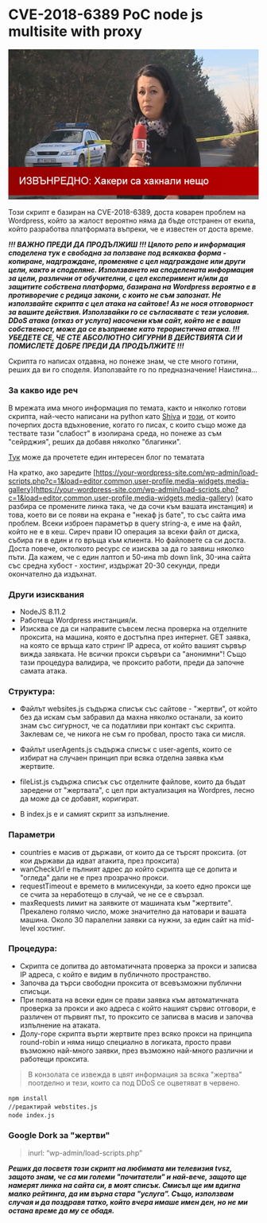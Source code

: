 # CVE-2018-6389 PoC node js multisite with proxy

![alt text](Desislava_Petkova.png "Живко ни са прай ей!")

Този скрипт е базиран на CVE-2018-6389, доста коварен проблем на Wordpress, който за жалост вероятно няма да бъде отстранен от екипа, който разработва платформата въпреки, че е известен от доста време.

***!!! ВАЖНО ПРЕДИ ДА ПРОДЪЛЖИШ !!!
Цялото репо и информация споделена тук е свободна за ползване под всякаква форма - копиране, надграждане, променяне с цел надграждане или други цели, както и споделяне. Използването на споделената информация за цели, различни от обучителни, с цел експеримент и/или да защитите собствена платформа, базирана на Wordpress вероятно е в противоречие с редица закони, с които не съм запознат. Не използвайте скрипта с цел атака на сайтове! Аз не нося отговорност за вашите действия. Използвайки го се съгласявате с тези условия. DDoS атака (отказ от услуга) насочени към сайт, който не е ваша собственост, може да се възприеме като терористична атака. 
!!! УБЕДЕТЕ СЕ, ЧЕ СТЕ АБСОЛЮТНО СИГУРНИ В ДЕЙСТВИЯТА СИ И ПОМИСЛЕТЕ ДОБРЕ ПРЕДИ ДА ПРОДЪЛЖИТЕ !!!***

Скрипта го написах отдавна, но понеже знам, че сте много готини, реших да ви го споделя. Използвайте го по предназначение! Наистина...

### За какво иде реч

В мрежата има много информация по темата, както и няколко готови скрипта, най-често написани на python като [Shiva](https://github.com/s0md3v/Shiva) и [този](https://github.com/WazeHell/CVE-2018-6389), от които почерпих доста вдъхновение, когато го писах, с които също може да тествате тази "слабост" в изолирана среда, но понеже аз съм "сейрджия", реших да добавя няколко "благинки". 

[Тук](https://github.com/joemccann/dillinger/blob/master/KUBERNETES.md) може да прочетете един интересен блог по тематата

На кратко, ако заредите [https://your-wordpress-site.com/wp-admin/load-scripts.php?c=1&load=editor,common,user-profile,media-widgets,media-gallery](https://your-wordpress-site.com/wp-admin/load-scripts.php?c=1&load=editor,common,user-profile,media-widgets,media-gallery) (като разбира се промените линка така, че да сочи към вашата инстанция) и това, което ви се появи на екрана е "некаф js бате", то със сайта има проблем. Всеки изброен параметър в query string-а, е име на файл, който не е в кеш. Сиреч прави IO операция за всеки файл от диска, събира ги в един и го връща към клиента. Но файловете са си доста. Доста повече, октолкото ресурс се изисква за да го заявиш няколко пъти. Да кажем, че с един лаптоп и 50-ина mb down link, 30-ина сайта със средна хубост - хостинг, издържат 20-30 секунди, преди окончателно да издъхнат.

### Други изисквания

 - NodeJS 8.11.2
 - Работеща Wordpress инстанция/и.
 - Изисква се да си направите съвсем лесна проверка на отделните проксита, на машина, която е достъпнa през интернет. GET заявка, на която се връща като стринг IP адреса, от който вашият сървър вижда заявката. Не всички прокси сървъри са "анонимни"! Също тази процедура валидира, че проксито работи, преди да започне самата атака.

### Структура:

 - Файлът websites.js съдържа списък със сайтове - "жертви", от който без да искам съм забравил да махна няколко останали, за които знам със сигурност, че са податливи при контакт със скрипта. Заклевам се, че никога не съм го пробвал, просто така си мисля.

 - Файлът userAgents.js съдържа списък с user-agents, които се избират на случаен принцип при всяка отделна заявка към жертвите.

 - fileList.js съдържа списък със отделните файлове, които да бъдат заредени от "жертвата", с цел при актуализация на Wordpres, лесно да може да се добавят, коригират.


 - В index.js е и самият скрипт за изпълнение.

### Параметри

 - countries е масив от държави, от които да се търсят проксита. (от кои държави да идват атакита, през проксита)
 - wanCheckUrl е пълният адрес до който скрипта ще се допита и "огледа" дали не е през прозрачно прокси.
 - requestTimeout е времето в милисекунди, за което едно прокси ще се счита за неработещо в случай, че не се е свързал.
 - maxRequests лимит на заявките от машината към "жертвите". Прекалено голямо число, може значително да натовари и вашата машина. Около 30 паралелни заявки са нужни, за един сайт на mid-level хостинг.

### Процедура:

 - Скрипта се допитва до автоматичната проверка за прокси и записва IP адреса, с който е видим в публичното пространство.
 - Започва да търси свободни проксита от всевъзможни публични списъци.
 - При появата на всеки един се прави заявка към автоматичната проверка за прокси и ако адреса с който нашият сървис отговори, е различен от първият път, то проксито се записва в масив и започва изпълнение на атаката.
 - Долу-горе скрипта върти жертвите през всяко прокси на принципа round-robin и няма нищо специално в логиката, просто прави възможно най-много заявки, през възможно най-много различни и работещи проксита.

 > В конзолата се извежда в цвят информация за всяка "жертва" поотделно и тези, които са под DDoS се оцветяват в червено.

```sh
npm install
//редактирай webstites.js
node index.js
```

### Google Dork за "жертви"
 > inurl: “wp-admin/load-scripts.php”

***Реших да посветя този скрипт на любимата ми телевизия tvsz, защото знам, че са ми големи "почитатели" и най-вече, защото ще намерят линка на сайта си, в моят списък. Смисъл ще им вдигна малко рейтинга, да им върна стара "услуга". Също, използвам случая и да поздравя татко, който вчера имаше имен ден, но не ми остана време да му се обадя.***
